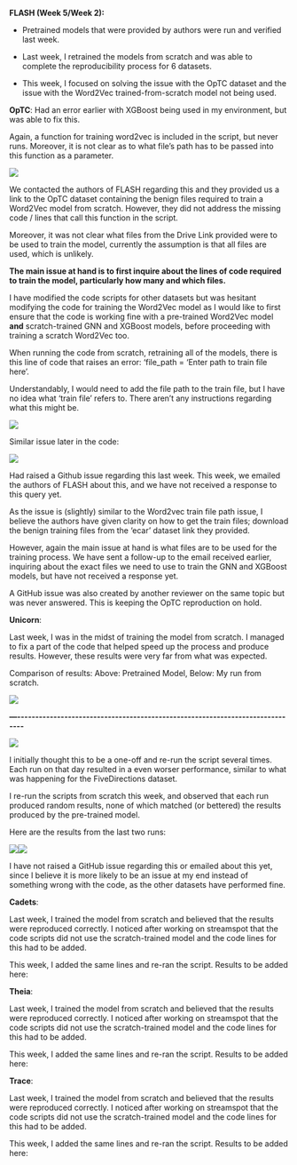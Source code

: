 **FLASH (Week 5/Week 2):** 

- Pretrained models that were provided by authors were run and verified last week.

- Last week, I retrained the models from scratch and was able to complete the reproducibility process for 6 datasets.

- This week, I focused on solving the issue with the OpTC dataset and the issue with the Word2Vec trained-from-scratch model not being used.

**OpTC**: Had an error earlier with XGBoost being used in my environment, but was able to fix this.

Again, a function for training word2vec is included in the script, but never runs. Moreover, it is not clear as to what file’s path has to be passed into this function as a parameter.

![](https://lh7-rt.googleusercontent.com/docsz/AD_4nXepGym7aF-AbUs6a0V-XWausbHdkI0f1sBn2FEwxyBX3u7kwCk8CWstNJAHg1lGyepcSSkZuu28TaEB8Eg4RZ6fjQ1wmjyJOZ3iXwYlkAlKwv46JvIe61UAkAhQM_xk58sUOJYt?key=0HBOu1CR7C6EgfEQ-qNjuLS9)

We contacted the authors of FLASH regarding this and they provided us a link to the OpTC dataset containing the benign files required to train a Word2Vec model from scratch. However, they did not address the missing code / lines that call this function in the script.

Moreover, it was not clear what files from the Drive Link provided were to be used to train the model, currently the assumption is that all files are used, which is unlikely. 

**The main issue at hand is to first inquire about the lines of code required to train the model, particularly how many and which files.**

I have modified the code scripts for other datasets but was hesitant modifying the code for training the Word2Vec model as I would like to first ensure that the code is working fine with a pre-trained Word2Vec model **and** scratch-trained GNN and XGBoost models, before proceeding with training a scratch Word2Vec too.

When running the code from scratch, retraining all of the models, there is this line of code that raises an error: ‘file\_path = ‘Enter path to train file here’.

Understandably, I would need to add the file path to the train file, but I have no idea what ‘train file’ refers to. There aren’t any instructions regarding what this might be.

![](https://lh7-rt.googleusercontent.com/docsz/AD_4nXeMtETDpzx6lzwrtacSz6AqaLzDPA1Redt-1R5rHIeyFparda69vkFb9zjn8kKH7vERyNNo2GFOnnjLaotxGCENJdCa8AIpAMlIW0mMja-QnxeVfLQzy8fTIhIzAUfbJk0SNftF?key=0HBOu1CR7C6EgfEQ-qNjuLS9)

Similar issue later in the code:

![](https://lh7-rt.googleusercontent.com/docsz/AD_4nXfEnXmfmUaDBuGUYyAFaK80DQ0ki6P8YDyIRGaNQLQ8E5dMBZ2t2s20qNDP-rwUdHv6sC2QAi7v3nsslCv2rjw3ctXpufYkFWLFnz0OwEndrJEU5cqdSIaAdZ8vLlb5LOBkAPvA-w?key=0HBOu1CR7C6EgfEQ-qNjuLS9)

Had raised a Github issue regarding this last week. This week, we emailed the authors of FLASH about this, and we have not received a response to this query yet.

As the issue is (slightly) similar to the Word2vec train file path issue, I believe the authors have given clarity on how to get the train files; download the benign training files from the ‘ecar’ dataset link they provided.

However, again the main issue at hand is what files are to be used for the training process. We have sent a follow-up to the email received earlier, inquiring about the exact files we need to use to train the GNN and XGBoost models, but have not received a response yet. 

A GitHub issue was also created by another reviewer on the same topic but was never answered. This is keeping the OpTC reproduction on hold.

**Unicorn**: 

Last week, I was in the midst of training the model from scratch. I managed to fix a part of the code that helped speed up the process and produce results. However, these results were very far from what was expected.

Comparison of results: Above: Pretrained Model, Below: My run from scratch.

![](https://lh7-rt.googleusercontent.com/docsz/AD_4nXcRK4-I0jdLpApuTCHA1l5WNEpk_vQTJPPqw8ujxORw3Tf155cMs2Fisd1tfrbJzvbAkbomOHxgKrMLRdQ8lnoNtLFY-MwyMTsmis92vcuh7gwhQMBeP6h_noDYTJ0LHW_KMcVUYg?key=0HBOu1CR7C6EgfEQ-qNjuLS9)

**—------------------------------------------------------------------------------**

![](https://lh7-rt.googleusercontent.com/docsz/AD_4nXevLZu5PQKj5hzrqmBgP11bwrxsce5iPDd8GE9-SOm-2Zc0G4vOsE7VgyByHP3IO-j_V3-4Po08mkCvXLwocGluJKiaW1qeQFhLCXMjPBngHgBttih1nHLp_zYlAieckvTlaLt1?key=0HBOu1CR7C6EgfEQ-qNjuLS9)

I initially thought this to be a one-off and re-run the script several times. Each run on that day resulted in a even worser performance, similar to what was happening for the FiveDirections dataset.

I re-run the scripts from scratch this week, and observed that each run produced random results, none of which matched (or bettered) the results produced by the pre-trained model.

Here are the results from the last two runs:

![](https://lh7-rt.googleusercontent.com/docsz/AD_4nXcX4NNnJ46ZEwes6LyW0jx5TfjfiZtsWDQafOtIHbz4n_qJ71jCxY0GLP7yU-i6VTZJc_oF1044kNTaACPag_B034pyhH8rt8nAZN16uRgf-3ip6c9jzAnE__tqLbiWT4fqWOE0vA?key=0HBOu1CR7C6EgfEQ-qNjuLS9)![](https://lh7-rt.googleusercontent.com/docsz/AD_4nXfJAR9Vn4dFFDN9ljb1PTbhsZIWeDLlaSKba11QykZRjPE9gQJKMrT2lS894rVrTPv3qM9q41svRfLJCuSF_9xgNjlIoHT-3p3SjTeQNGNjAFFkqSuvDzzBJWgD35ShZgc-lseUjA?key=0HBOu1CR7C6EgfEQ-qNjuLS9)

I have not raised a GitHub issue regarding this or emailed about this yet, since I believe it is more likely to be an issue at my end instead of something wrong with the code, as the other datasets have performed fine.

**Cadets**: 

Last week, I trained the model from scratch and believed that the results were reproduced correctly. I noticed after working on streamspot that the code scripts did not use the scratch-trained model and the code lines for this had to be added.

This week, I added the same lines and re-ran the script. Results to be added here: 

**Theia**: 

Last week, I trained the model from scratch and believed that the results were reproduced correctly. I noticed after working on streamspot that the code scripts did not use the scratch-trained model and the code lines for this had to be added.

This week, I added the same lines and re-ran the script. Results to be added here:

**Trace**: 

Last week, I trained the model from scratch and believed that the results were reproduced correctly. I noticed after working on streamspot that the code scripts did not use the scratch-trained model and the code lines for this had to be added.

This week, I added the same lines and re-ran the script. Results to be added here: